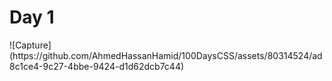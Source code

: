 <h1>Day 1</h1>
![Capture](https://github.com/AhmedHassanHamid/100DaysCSS/assets/80314524/ad8c1ce4-9c27-4bbe-9424-d1d62dcb7c44)
